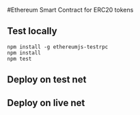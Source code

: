 #Ethereum Smart Contract for ERC20 tokens

## Test locally

    npm install -g ethereumjs-testrpc
    npm install
    npm test

## Deploy on test net

## Deploy on live net
